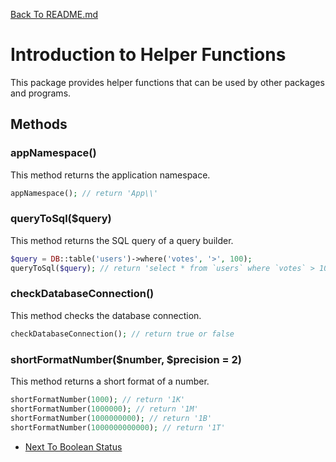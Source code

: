 [Back To README.md](https://github.com/jobmetric/laravel-package-core/blob/master/README.md)

# Introduction to Helper Functions

This package provides helper functions that can be used by other packages and programs.

## Methods

### appNamespace()

This method returns the application namespace.

```php
appNamespace(); // return 'App\\'
```

### queryToSql($query)

This method returns the SQL query of a query builder.

```php
$query = DB::table('users')->where('votes', '>', 100);
queryToSql($query); // return 'select * from `users` where `votes` > 100'
```

### checkDatabaseConnection()

This method checks the database connection.

```php
checkDatabaseConnection(); // return true or false
```

### shortFormatNumber($number, $precision = 2)

This method returns a short format of a number.

```php
shortFormatNumber(1000); // return '1K'
shortFormatNumber(1000000); // return '1M'
shortFormatNumber(1000000000); // return '1B'
shortFormatNumber(1000000000000); // return '1T'
```

- [Next To Boolean Status](https://github.com/jobmetric/laravel-package-core/blob/master/docs/boolean-status.md)
